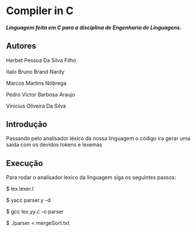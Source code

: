 # Compiler in C

##### Linguagem feita em C para a disciplina de Engenharia de Linguagens.

## Autores

Herbet Pessoa Da Silva Filho

Italo Bruno Brand Nardy

Marcos Martins Nóbrega

Pedro Victor Barbosa Araujo

Vinicius Oliveira Da Silva

## Introdução

Passando pelo analisador léxico da nossa linguagem o código ira gerar uma saida com os devidos tokens e lexemas

## Execução

Para rodar o analisador lexico da linguagem siga os seguintes passos:

$ lex lexer.l

$ yacc parser.y -d

$ gcc lex.yy.c -o parser

$ ./parser < mergeSort.txt
